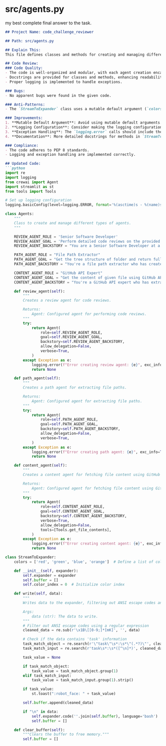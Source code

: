

# src/agents.py



my best complete final answer to the task.

```markdown
## Project Name: code_challenge_reviewer

## Path: src/agents.py

## Explain This:
This file defines classes and methods for creating and managing different types of agents and streaming logs to a Streamlit expander. It includes the `Agents` class, which defines methods to create agents for code reviews, file path extraction, and fetching file content using the GitHub API. Additionally, the `StreamToExpander` class is used to stream log data to a Streamlit expander, filtering out ANSI escape codes and displaying task-related information.

## Code Review:
### Code Quality:
- The code is well-organized and modular, with each agent creation encapsulated within its method.
- Docstrings are provided for classes and methods, enhancing readability and maintainability.
- Proper logging is implemented to handle exceptions.

### Bugs:
- No apparent bugs were found in the given code.

### Anti-Patterns:
- The `StreamToExpander` class uses a mutable default argument (`colors` list). Although this is not directly causing an issue here, it's generally considered a bad practice.

### Improvements:
1. **Mutable Default Argument**: Avoid using mutable default arguments. Change `colors` to be a class attribute instead.
2. **Logging Configuration**: Consider making the logging configuration more flexible by allowing it to be set externally.
3. **Exception Handling**: The `logging.error` calls should include the actual exception message to provide more context.
4. **Documentation**: More detailed docstrings for methods in `StreamToExpander` would be beneficial.

### Compliance:
- The code adheres to PEP 8 standards.
- Logging and exception handling are implemented correctly.

## Updated Code:
```python
import re
import logging
from crewai import Agent
import streamlit as st
from tools import Tools

# Set up logging configuration
logging.basicConfig(level=logging.ERROR, format='%(asctime)s - %(name)s - %(levelname)s - %(message)s')

class Agents:
    """
    Class to create and manage different types of agents.
    """

    REVIEW_AGENT_ROLE = 'Senior Software Developer'
    REVIEW_AGENT_GOAL = 'Perform detailed code reviews on the provided file to ensure it adheres to industry code quality standards. The code review should focus on the following aspects: evaluate code quality, identify bugs, spot anti-patterns, recommend improvements and ensure compliance.'
    REVIEW_AGENT_BACKSTORY = "You are a Senior Software Developer at a leading tech company, responsible for maintaining high code quality standards across the organization. As part of your role, you are tasked with conducting thorough code reviews on given file contents. Your goal is to ensure the code meets industry standards and follows best practices specific to the technologies in use."

    PATH_AGENT_ROLE = "File Path Extractor"
    PATH_AGENT_GOAL = "Get the tree structure of folder and return full paths of the given file or files of given folder in array format"
    PATH_AGENT_BACKSTORY = "You're a file path extractor who has created several file paths from given tree structures"

    CONTENT_AGENT_ROLE = "GitHub API Expert"
    CONTENT_AGENT_GOAL = "Get the content of given file using GitHub API"
    CONTENT_AGENT_BACKSTORY = "You're a GitHub API expert who has extracted many file contents using GitHub's API"

    def review_agent(self):
        """
        Creates a review agent for code reviews.

        Returns:
            Agent: Configured agent for performing code reviews.
        """
        try:
            return Agent(
                role=self.REVIEW_AGENT_ROLE,
                goal=self.REVIEW_AGENT_GOAL,
                backstory=self.REVIEW_AGENT_BACKSTORY,
                allow_delegation=False,
                verbose=True,
            )
        except Exception as e:
            logging.error(f"Error creating review agent: {e}", exc_info=True)
            return None

    def path_agent(self):
        """
        Creates a path agent for extracting file paths.

        Returns:
            Agent: Configured agent for extracting file paths.
        """
        try:
            return Agent(
                role=self.PATH_AGENT_ROLE,
                goal=self.PATH_AGENT_GOAL,
                backstory=self.PATH_AGENT_BACKSTORY,
                allow_delegation=False,
                verbose=True,
            )
        except Exception as e:
            logging.error(f"Error creating path agent: {e}", exc_info=True)
            return None

    def content_agent(self):
        """
        Creates a content agent for fetching file content using GitHub API.

        Returns:
            Agent: Configured agent for fetching file content using GitHub API.
        """
        try:
            return Agent(
                role=self.CONTENT_AGENT_ROLE,
                goal=self.CONTENT_AGENT_GOAL,
                backstory=self.CONTENT_AGENT_BACKSTORY,
                verbose=True,
                allow_delegation=False,
                tools=[Tools.get_file_contents],
            )
        except Exception as e:
            logging.error(f"Error creating content agent: {e}", exc_info=True)
            return None

class StreamToExpander:
    colors = ['red', 'green', 'blue', 'orange']  # Define a list of colors

    def __init__(self, expander):
        self.expander = expander
        self.buffer = []
        self.color_index = 0  # Initialize color index

    def write(self, data):
        """
        Writes data to the expander, filtering out ANSI escape codes and displaying task-related information.

        Args:
            data (str): The data to write.
        """
        # Filter out ANSI escape codes using a regular expression
        cleaned_data = re.sub(r'\x1B\[[0-9;]*[mK]', '', data)

        # Check if the data contains 'task' information
        task_match_object = re.search(r'\"task\"\s*:\s*\"(.*?)\"', cleaned_data, re.IGNORECASE)
        task_match_input = re.search(r'task\s*:\s*([^\n]*)', cleaned_data, re.IGNORECASE)

        task_value = None

        if task_match_object:
            task_value = task_match_object.group(1)
        elif task_match_input:
            task_value = task_match_input.group(1).strip()

        if task_value:
            st.toast(":robot_face: " + task_value)

        self.buffer.append(cleaned_data)

        if "\n" in data:
            self.expander.code(''.join(self.buffer), language='bash')
            self.buffer = []

    def clear_buffer(self):
        """Clears the buffer to free memory."""
        self.buffer = []
```


